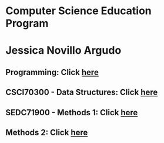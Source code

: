 # Computer Science Education Program

# Jessica Novillo Argudo

## Programming: Click [here](https://github.com/hunter-teacher-cert/cohort-3-summer-work-jnovillo/tree/master/programming)

## CSCI70300 - Data Structures: Click [here](https://github.com/hunter-teacher-cert/cohort-3-summer-work-jnovillo/tree/master/ds)

## SEDC71900 - Methods 1: Click [here](https://github.com/hunter-teacher-cert/cohort-3-summer-work-jnovillo/tree/master/methods)

##  Methods 2: Click [here](https://github.com/hunter-teacher-cert/reg_assignments-jnovillo)

